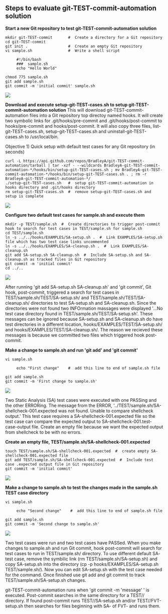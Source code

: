 ## Steps to evaluate git-TEST-commit-automation solution

**Start a new Git repository to test git-TEST-commit-automation solution**

    mkdir git-TEST-commit       #  Create a directory for a Git repository
    cd git-TEST-commit
    git init .                  #  Create an empty Git repository
    vi sample.sh                #  Write a shell script
    
         #!/bin/bash
         ###  sample.sh 
         echo "Hello World"
    
    chmod 775 sample.sh
    git add sample.sh
    git commit -m 'initial commit' sample.sh

<img id="Steps git-TEST-commit-automation-1.gif" src="images/git-TEST-commit-automation-1.gif" >
    
**Download and execute setup-git-TEST-cases.sh to setup git-TEST-commit-automation solution**
This will download git-TEST-commit-automation files into a Git repository top directoy named hooks.  It will create two symbolic links for .git/hooks/pre-commit and .git/hooks/post-commit to hooks/pre-commit and hooks/post-commit.  It will also copy three files, list-git-TEST-cases.sh, setup-git-TEST-cases.sh and uninstall-git-TEST-cases.sh to /usr/local/bin.

Objective 1) Quick setup with default test cases for any Git repository (in seconds)

    curl -L https://api.github.com/repos/BradleyA/git-TEST-commit-automation/tarball | tar -xzf - --wildcards BradleyA-git-TEST-commit-automation-*/hooks/bin/setup-git-TEST-cases.sh ; mv BradleyA-git-TEST-commit-automation-*/hooks/bin/setup-git-TEST-cases.sh . ; rm -r BradleyA-git-TEST-commit-automation-*/
    ./setup-git-TEST-cases.sh   #  setup git-TEST-commit-automation in hooks directory and .git/hooks directory
    rm setup-git-TEST-cases.sh  #  remove setup-git-TEST-cases.sh and setup is complete
    
<img id="Steps git-TEST-commit-automation-2.gif" src="images/git-TEST-commit-automation-2.gif" >
    
**Configure two default test cases for sample.sh and execute them**   
    
    mkdir -p TEST/sample.sh  #  Create directories to trigger post-commit hook to search for test cases in TEST/sample.sh for sample.sh
    cd TEST/sample.sh
    ln -s ../../hooks/EXAMPLES/SA-setup.sh .  #  Link EXAMPLES/SA-setup.sh file which has two test case links uncommented
    ln -s ../../hooks/EXAMPLES/SA-cleanup.sh .  #  Link EXAMPLES/SA-cleanup.sh
    git add SA-setup.sh SA-cleanup.sh  #  Include SA-setup.sh and SA-cleanup.sh as tracked files in Git repository
    git commit -m 'initial commit'
    cd ../..

<img id="Steps git-TEST-commit-automation-3.gif" src="images/git-TEST-commit-automation-3.gif" >

After running 'git add SA-setup.sh SA-cleanup.sh' and 'git commit', Git hook, post-commit, triggered a search for test cases in TEST/sample.sh/TEST/SA-setup.sh/ and TEST/sample.sh/TEST/SA-cleanup.sh/ directories to test SA-setup.sh and SA-cleanup.sh.  Since the directories were not found two INFOrmation massages were displayed '...No test case directory found in TEST/sample.sh/TEST/SA-setup.sh'.  These messages can be ignored because SA-setup.sh and SA-cleanup.sh do have test directories in a different location, hooks/EXAMPLES/TEST/SA-setup.sh/ and hooks/EXAMPLES/TEST/SA-cleanup.sh/.  The reason we recieved these messages is because we committed two files which triggered hook post-commit. 

**Make a change to sample.sh and run 'git add' and 'git commit'**
    
    vi sample.sh
    
         echo "First change"    #  add this line to end of sample.sh file
	 
    git add sample.sh
    git commit -m 'First change to sample.sh'


<img id="Steps git-TEST-commit-automation-4.gif" src="images/git-TEST-commit-automation-4.gif" >

Two Static Analysis (SA) test cases were executed with one PASSing and the other ERRORing.  The message from the ERROR, '../TEST/sample.sh/SA-shellcheck-001.expected was not found.  Unable to compare shellcheck output.'  This test case requires a SA-shellcheck-001.expected file so the test case can compare the expected output to SA-shellcheck-001.test-case-output file.  Create an empty file because we want the expected output from shellcheck to be with no errors.

**Create an empty file, TEST/sample.sh/SA-shellcheck-001.expected**

    touch TEST/sample.sh/SA-shellcheck-001.expected  #  create empty SA-shellcheck-001.expected file
    git add TEST/sample.sh/SA-shellcheck-001.expected  #  Include test case .expected output file in Git repository
    git commit -m 'initial commit' 


<img id="Steps git-TEST-commit-automation-5.gif" src="images/git-TEST-commit-automation-5.gif" >

**Make a change to sample.sh to test the changes made in the sample.sh TEST case directory**
    
    vi sample.sh
    
         echo "Second change"    #  add this line to end of sample.sh file
	 
    git add sample.sh
    git commit -m 'Second change to sample.sh'    


<img id="Steps git-TEST-commit-automation-6.gif" src="images/git-TEST-commit-automation-6.gif" >

Two test cases were run and two test cases have PASSed.  When you make changes to sample.sh and run Git commit, hook post-commit will search for test cases to run in TEST/sample.sh/ directory.  To use different default SA- test case, remove the symbilic link (rm TEST/sample.sh/SA-setup.sh) and copy SA-setup.sh into the directory (cp -p hooks/EXAMPLES/SA-setup.sh TEST/sample.sh/).  Now you can edit SA-setup.sh with the test case needed for the command.  Once finished use git add and git commit to track TEST/sample.sh/SA-setup.sh changes.  
  
git-TEST-commit-automation runs when 'git commit -m 'message' <filename>' is executed.  Post-commit searches in the same directory for a TEST/<filename>/ directory.  If found post-commit runs TEST/<filename>/SA-setup.sh and/or TEST/<filename>/FVT-setup.sh then searches for files beginning with SA- of FVT- and runs them.

